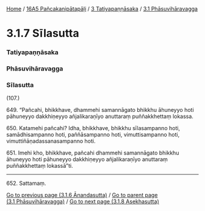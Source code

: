 
[Home](/) / [16A5 Pañcakanipātapāḷi](../../../16A5.md) / [3 Tatiyapaṇṇāsaka](../../3.md) / [3.1 Phāsuvihāravagga](../3.1.md)

# 3.1.7 Sīlasutta

### Tatiyapaṇṇāsaka

### Phāsuvihāravagga

### Sīlasutta

(107.)

649\. “Pañcahi, bhikkhave, dhammehi samannāgato bhikkhu āhuneyyo hoti pāhuneyyo dakkhiṇeyyo añjalikaraṇīyo anuttaraṃ puññakkhettaṃ lokassa.

650\. Katamehi pañcahi? Idha, bhikkhave, bhikkhu sīlasampanno hoti, samādhisampanno hoti, paññāsampanno hoti, vimuttisampanno hoti, vimuttiñāṇadassanasampanno hoti.

651\. Imehi kho, bhikkhave, pañcahi dhammehi samannāgato bhikkhu āhuneyyo hoti pāhuneyyo dakkhiṇeyyo añjalikaraṇīyo anuttaraṃ puññakkhettaṃ lokassā”ti.

---

652\. Sattamaṃ.



[Go to previous page (3.1.6 Ānandasutta)](3.1.6.md) / [Go to parent page (3.1 Phāsuvihāravagga)](../3.1.md) / [Go to next page (3.1.8 Asekhasutta)](3.1.8.md)



